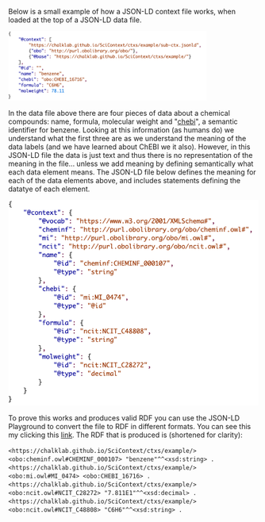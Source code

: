 Below is a small example of how a JSON-LD context file works, when loaded at the top of a JSON-LD data file.

<img src="images/example_file.png" alt="JSON-LD data file" width="400">

In the data file above there are four pieces of data about a chemical compounds: name, formula, molecular weight and 
"[chebi](https://www.ebi.ac.uk/chebi/searchId.do?chebiId=CHEBI:16716)", a semantic identifier for benzene. Looking at
this information (as humans do) we understand what the first three are as we understand the meaning of the data labels
(and we have learned about ChEBI we it also).  However, in this JSON-LD file the data is just text and thus there is no
representation of the meaning in the file... unless we add meaning by defining semantically what each data element
means.  The JSON-LD file below defines the meaning for each of the data elements above, and includes statements defining
the datatye of each element.

![example_ctx.png](images/example_ctx.png)

To prove this works and produces valid RDF you can use the JSON-LD Playground to convert the file to RDF in different 
formats.  You can see this my clicking this [link](https://tinyurl.com/2mkhg6f4). The RDF that is produced is 
(shortened for clarity):

`<https://chalklab.github.io/SciContext/ctxs/example/> <obo:cheminf.owl#CHEMINF_000107> "benzene"^^<xsd:string> .
<https://chalklab.github.io/SciContext/ctxs/example/> <obo:mi.owl#MI_0474> <obo:CHEBI_16716> .
<https://chalklab.github.io/SciContext/ctxs/example/> <obo:ncit.owl#NCIT_C28272> "7.811E1"^^<xsd:decimal> .
<https://chalklab.github.io/SciContext/ctxs/example/> <obo:ncit.owl#NCIT_C48808> "C6H6"^^<xsd:string> .
`
